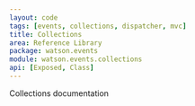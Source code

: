 ```yaml
---
layout: code
tags: [events, collections, dispatcher, mvc]
title: Collections
area: Reference Library
package: watson.events
module: watson.events.collections
api: [Exposed, Class]
---
```


Collections documentation